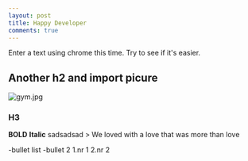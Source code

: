 ```yaml
---
layout: post
title: Happy Developer
comments: true
---
```



Enter a text using chrome this time. Try to see if it's easier.

## Another h2 and import picure
![gym.jpg]({{site.baseurl}}/_posts/gym.jpg)

### H3
****BOLD**** __Italic__ sadsadsad > We loved with a love that was more than love

-bullet list
-bullet 2
1.nr 1
2.nr 2
